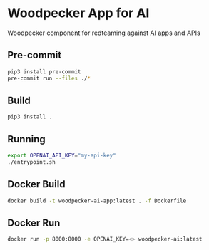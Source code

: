 # Woodpecker App for AI

Woodpecker component for redteaming against AI apps and APIs

## Pre-commit

```sh
pip3 install pre-commit
pre-commit run --files ./*
````

## Build

```sh
pip3 install .
```

## Running

```sh
export OPENAI_API_KEY="my-api-key"
./entrypoint.sh
````

## Docker Build

```sh
docker build -t woodpecker-ai-app:latest . -f Dockerfile
````

## Docker Run

```sh
docker run -p 8000:8000 -e OPENAI_KEY=<> woodpecker-ai:latest
````
